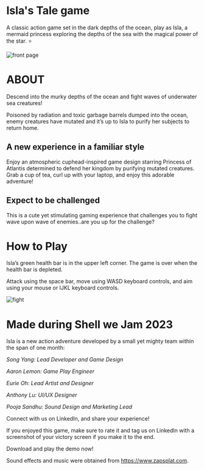 # Isla's Tale game
A classic action game set in the dark depths of the ocean, play as Isla, a mermaid princess exploring the depths of the sea with the magical power of the star. 
⭐️

![front page](https://img.itch.zone/aW1nLzEyOTc4MjI0LnBuZw==/original/E5HWa9.png)

# ABOUT
Descend into the murky depths of the ocean and fight waves of underwater sea creatures!

Poisoned by radiation and toxic garbage barrels dumped into the ocean, enemy creatures have mutated and it’s up to Isla to purify her subjects to return home. 

## A new experience in a familiar style
Enjoy an atmospheric cuphead-inspired game design starring Princess of Atlantis determined to defend her kingdom by purifying mutated creatures. Grab a cup of tea, curl up with your laptop, and enjoy this adorable adventure! 

## Expect to be challenged
This is a cute yet stimulating gaming experience that challenges you to fight wave upon wave of enemies..are you up for the challenge? 

# How to Play
Isla’s green health bar is in the upper left corner. The game is over when the health bar is depleted. 

Attack using the space bar, move using WASD keyboard controls, and aim using your mouse or IJKL keyboard controls.

![fight](https://img.itch.zone/aW1hZ2UvMjE2MTMzMS8xMjk3ODMxNC5wbmc=/original/Qd8sMx.png)

# Made during Shell we Jam 2023 
Isla is a new action adventure developed by a small yet mighty team within the span of one month:

_Song Yang: Lead Developer and Game Design_

_Aaron Lemon: Game Play Engineer_

_Eurie Oh: Lead Artist and Designer_

_Anthony Lu: UI/UX Designer_

_Pooja Sandhu: Sound Design and Marketing Lead_

Connect with us on LinkedIn, and share your experience! 

If you enjoyed this game, make sure to rate it and tag us on LinkedIn with a screenshot of your victory screen if you make it to the end.

Download and play the demo now!

Sound effects and music were obtained from https://www.zapsplat.com. 

